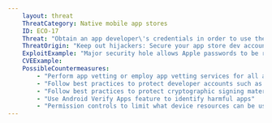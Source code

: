 ```yaml
---
    layout: threat
    ThreatCategory: Native mobile app stores
    ID: ECO-17
    Threat: "Obtain an app developer\'s credentials in order to use their credentials to sign and distribute a new malicious app under the developers name / reputation"
    ThreatOrigin: "Keep out hijackers: Secure your app store dev account [^150]"
    ExploitExample: "Major security hole allows Apple passwords to be reset with only email address, date of birth (update) [^152]"
    CVEExample:
    PossibleCountermeasures:
        - "Perform app vetting or employ app vetting services for all applications, including updated versions."
        - "Follow best practices to protect developer accounts such as using MFA. [^159] [^160]"
        - "Follow best practices to protect cryptographic signing material for applications [^162]"
        - "Use Android Verify Apps feature to identify harmful apps"
        - "Permission controls to limit what device resources can be used by apps"
---
```


